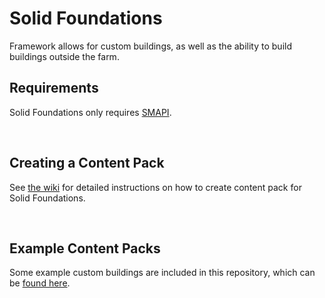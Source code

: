 # Solid Foundations
 Framework allows for custom buildings, as well as the ability to build buildings outside the farm.
 
## Requirements
Solid Foundations only requires [SMAPI](https://smapi.io/).

&nbsp;
## Creating a Content Pack
See [the wiki](https://github.com/Floogen/SolidFoundations/wiki) for detailed instructions on how to create content pack for Solid Foundations.

&nbsp;
## Example Content Packs
Some example custom buildings are included in this repository, which can be [found here](https://github.com/Floogen/SolidFoundations/tree/development/SolidFoundations/Examples/%5BFS%5D%20Example%20Pack).

